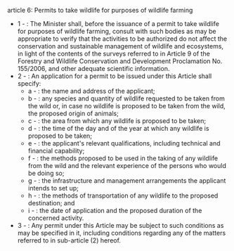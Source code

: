 article 6: Permits to take wildlife for purposes of wildlife farming

<ul>
			<li>1 - : The Minister shall, before the issuance of a permit to take wildlife for purposes of wildlife farming, consult with such bodies as may be appropriate to verify that the activities to be authorized do not affect the conservation and sustainable management of wildlife and ecosystems, in light of the contents of the surveys referred to in Article 9 of the Forestry and Wildlife Conservation and Development Proclamation No. 155&#x2F;2006, and other adequate scientific information.<ul>
			</ul></li>			<li>2 - : An application for a permit to be issued under this Article shall specify:<ul>
						<li>a - : the name and address of the applicant;<ul>
						</ul></li>						<li>b - : any species and quantity of wildlife requested to be taken from the wild or, in case no wildlife is proposed to be taken from the wild, the proposed origin of animals;<ul>
						</ul></li>						<li>c - : the area from which any wildlife is proposed to be taken;<ul>
						</ul></li>						<li>d - : the time of the day and of the year at which any wildlife is proposed to be taken;<ul>
						</ul></li>						<li>e - : the applicant&#39;s relevant qualifications, including technical and financial capability;<ul>
						</ul></li>						<li>f - : the methods proposed to be used in the taking of any wildlife from the wild and the relevant experience of the persons who would be doing so;<ul>
						</ul></li>						<li>g - : the infrastructure and management arrangements the applicant intends to set up;<ul>
						</ul></li>						<li>h - : the methods of transportation of any wildlife to the proposed destination; and<ul>
						</ul></li>						<li>i - : the date of application and the proposed duration of the concerned activity.<ul>
						</ul></li>			</ul></li>			<li>3 - : Any permit under this Article may be subject to such conditions as may be specified in it, including conditions regarding any of the matters referred to in sub-article (2) hereof.<ul>
			</ul></li></ul>